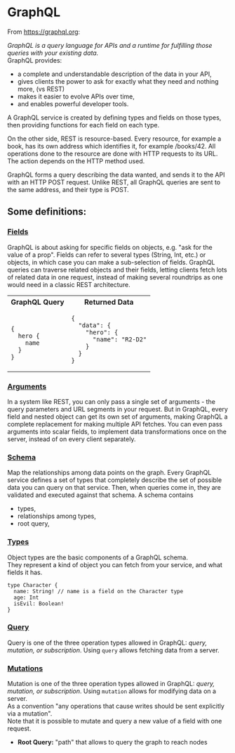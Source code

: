 # GraphQL

From https://graphql.org: </br>

<i>GraphQL is a query language for APIs and a runtime for fulfilling those queries with your existing data.</i> </br>
GraphQL provides: </br>

- a complete and understandable description of the data in your API,
- gives clients the power to ask for exactly what they need and nothing more, (vs REST)
- makes it easier to evolve APIs over time,
- and enables powerful developer tools.

A GraphQL service is created by defining types and fields on those types, then providing functions for each field on each type.

On the other side, REST is resource-based. Every resource, for example a book, has its own address which identifies it, for example /books/42. All operations done to the resource are done with HTTP requests to its URL. The action depends on the HTTP method used.

GraphQL forms a query describing the data wanted, and sends it to the API with an HTTP POST request. Unlike REST, all GraphQL queries are sent to the same address, and their type is POST.

## Some definitions:

### [Fields](https://graphql.org/learn/queries/#fields)

GraphQL is about asking for specific fields on objects, e.g. "ask for the value of a prop". Fields can refer to several types (String, Int, etc.) or objects, in which case you can make a sub-selection of fields. GraphQL queries can traverse related objects and their fields, letting clients fetch lots of related data in one request, instead of making several roundtrips as one would need in a classic REST architecture.

<table>
<tr>
<th> GraphQL Query </th>
<th> Returned Data </th>
</tr>
<tr>
<td>

```

{
  hero {
    name
  }
}

```

</td>
<td>

```
{
  "data": {
    "hero": {
      "name": "R2-D2"
    }
  }
}
```

</td>
</tr>
</table>

### [Arguments](https://graphql.org/learn/queries/#arguments)

In a system like REST, you can only pass a single set of arguments - the query parameters and URL segments in your request. But in GraphQL, every field and nested object can get its own set of arguments, making GraphQL a complete replacement for making multiple API fetches. You can even pass arguments into scalar fields, to implement data transformations once on the server, instead of on every client separately.

### [Schema](https://graphql.org/learn/schema/#type-system)

Map the relationships among data points on the graph.
Every GraphQL service defines a set of types that completely describe the set of possible data you can query on that service. Then, when queries come in, they are validated and executed against that schema.
A schema contains

- types,
- relationships among types,
- root query,

### [Types](https://graphql.org/learn/schema/#object-types-and-fields)

Object types are the basic components of a GraphQL schema. </br>
They represent a kind of object you can fetch from your service, and what fields it has.

```
type Character {
  name: String! // name is a field on the Character type
  age: Int
  isEvil: Boolean!
}
```

### [Query](https://graphql.org/learn/queries/#operation-name)

Query is one of the three operation types allowed in GraphQL: <i>query, mutation, or subscription</i>. Using `query` allows fetching data from a server.

### [Mutations](https://graphql.org/learn/queries/#mutations)

Mutation is one of the three operation types allowed in GraphQL: <i>query, mutation, or subscription</i>. Using `mutation` allows for modifying data on a server. </br>
As a convention "any operations that cause writes should be sent explicitly via a mutation". </br>
Note that it is possible to mutate and query a new value of a field with one request.

- <b>Root Query:</b> "path" that allows to query the graph to reach nodes
